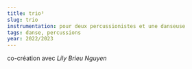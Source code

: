 ```yaml
---
title: trio³
slug: trio
instrumentation: pour deux percussionistes et une danseuse
tags: danse, percussions
year: 2022/2023
---
```


co-création avec _Lily Brieu Nguyen_
